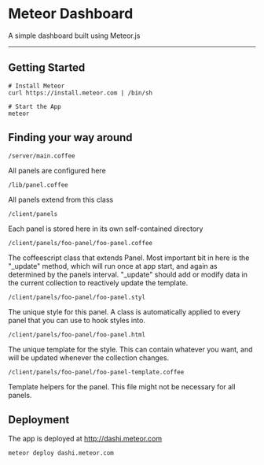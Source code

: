 # Meteor Dashboard

A simple dashboard built using Meteor.js

----

## Getting Started


```
# Install Meteor
curl https://install.meteor.com | /bin/sh

# Start the App
meteor
```

## Finding your way around

```
/server/main.coffee
```
All panels are configured here

```
/lib/panel.coffee
```
All panels extend from this class

```
/client/panels
```
Each panel is stored here in its own self-contained directory

```
/client/panels/foo-panel/foo-panel.coffee
```
The coffeescript class that extends Panel. Most important bit in here is the "_update" method, which will run once at app start, and again as determined by the panels interval. "_update" should add or modify data in the current collection to reactively update the template.

```
/client/panels/foo-panel/foo-panel.styl
```
The unique style for this panel. A class is automatically applied to every panel that you can use to hook styles into.

```
/client/panels/foo-panel/foo-panel.html
```
The unique template for the style. This can contain whatever you want, and will be updated whenever the collection changes.

```
/client/panels/foo-panel/foo-panel-template.coffee
```
Template helpers for the panel. This file might not be necessary for all panels.

## Deployment

The app is deployed at http://dashi.meteor.com

`meteor deploy dashi.meteor.com	`